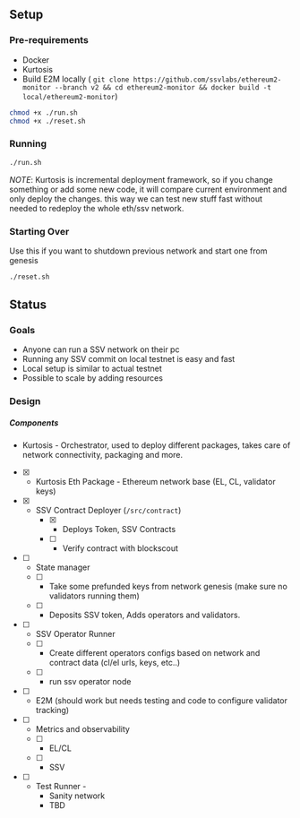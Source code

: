 ## Setup

### Pre-requirements

- Docker
- Kurtosis
- Build E2M locally ( `git clone https://github.com/ssvlabs/ethereum2-monitor --branch v2 && cd ethereum2-monitor && docker build -t local/ethereum2-monitor`)

```bash
chmod +x ./run.sh
chmod +x ./reset.sh
```


### Running 

```bash
./run.sh
```

*NOTE*: Kurtosis is incremental deployment framework, so if you change something or add some new code, it will compare current environment and only deploy the changes. this way we can test new stuff fast without needed to redeploy the whole eth/ssv network.

### Starting Over

Use this if you want to shutdown previous network and start one from genesis

```bash
./reset.sh
```


## Status

### Goals 

- Anyone can run a SSV network on their pc
- Running any SSV commit on local testnet is easy and fast
- Local setup is similar to actual testnet
- Possible to scale by adding resources

### Design

##### Components

- Kurtosis - Orchestrator, used to deploy different packages, takes care of network connectivity, packaging and more.
- [x] - Kurtosis Eth Package - Ethereum network base (EL, CL, validator keys)
- [x] - SSV Contract Deployer (`/src/contract`)
	- [x] - Deploys Token,  SSV Contracts
 	- [ ] - Verify contract with blockscout

- [ ] - State manager
  - [ ] - Take some prefunded keys from network genesis (make sure no validators running them)
  - [ ] - Deposits SSV token, Adds operators and validators.
- [ ] - SSV Operator Runner
  - [ ] - Create different operators configs based on network and contract data (cl/el urls, keys, etc..)
  - [ ] - run ssv operator node 
- [ ] - E2M (should work but needs testing and code to configure validator tracking)
- [ ] - Metrics and observability
  - [ ] - EL/CL
  - [ ] - SSV
- [ ] - Test Runner - 
	- Sanity network
	- TBD
